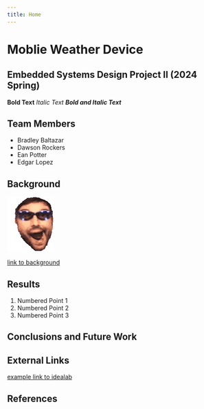 ```yaml
---
title: Home
---
```


# Moblie Weather Device
## Embedded Systems Design Project II (2024 Spring)

**Bold Text**
_Italic Text_
**_Bold and Italic Text_**

## Team Members

* Bradley Baltazar
* Dawson Rockers
* Ean Potter
* Edgar Lopez

## Background

![image caption](batchest-jhnnycrwsh.gif)

[link to background](/background)

## Results

1. Numbered Point 1
1. Numbered Point 2
1. Numbered Point 3

## Conclusions and Future Work

## External Links

[example link to idealab](https://idealab.asu.edu)


## References
